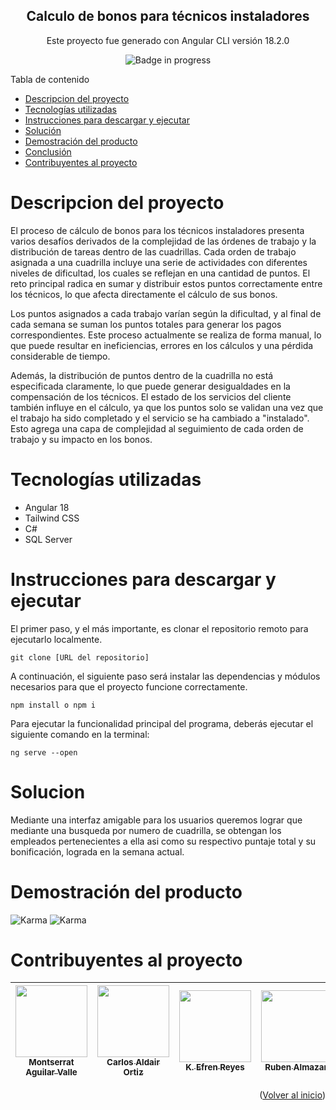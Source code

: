 <a name="readme-top"></a>

<div align="center">

## Calculo de bonos para técnicos instaladores

Este proyecto fue generado con Angular CLI versión 18.2.0

![Badge in progress](https://img.shields.io/badge/STATUS-DONE-green)

</div>

<summary>Tabla de contenido</summary>

- [Descripcion del proyecto](#descripcion-del-proyecto)
- [Tecnologías utilizadas](#tecnologías-utilizadas)
- [Instrucciones para descargar y ejecutar](#instrucciones-para-descargar-y-ejecutar)
- [Solución](#solucion)
- [Demostración del producto](#demostracion-del-producto)
- [Conclusión](#conclusion)
- [Contribuyentes al proyecto](#contribuyentes-al-proyecto)

# Descripcion del proyecto

El proceso de cálculo de bonos para los técnicos instaladores presenta varios desafíos derivados de la complejidad de las órdenes de trabajo y la distribución de tareas dentro de las cuadrillas. Cada orden de trabajo asignada a una cuadrilla incluye una serie de actividades con diferentes niveles de dificultad, los cuales se reflejan en una cantidad de puntos. El reto principal radica en sumar y distribuir estos puntos correctamente entre los técnicos, lo que afecta directamente el cálculo de sus bonos.

Los puntos asignados a cada trabajo varían según la dificultad, y al final de cada semana se suman los puntos totales para generar los pagos correspondientes. Este proceso actualmente se realiza de forma manual, lo que puede resultar en ineficiencias, errores en los cálculos y una pérdida considerable de tiempo.

Además, la distribución de puntos dentro de la cuadrilla no está especificada claramente, lo que puede generar desigualdades en la compensación de los técnicos. El estado de los servicios del cliente también influye en el cálculo, ya que los puntos solo se validan una vez que el trabajo ha sido completado y el servicio se ha cambiado a "instalado". Esto agrega una capa de complejidad al seguimiento de cada orden de trabajo y su impacto en los bonos.

# Tecnologías utilizadas

- Angular 18
- Tailwind CSS
- C#
- SQL Server

# Instrucciones para descargar y ejecutar

El primer paso, y el más importante, es clonar el repositorio remoto para ejecutarlo localmente.

```
git clone [URL del repositorio]
```

A continuación, el siguiente paso será instalar las dependencias y módulos necesarios para que el proyecto funcione correctamente.

```
npm install o npm i
```

Para ejecutar la funcionalidad principal del programa, deberás ejecutar el siguiente comando en la terminal:

```
ng serve --open
```

# Solucion

Mediante una interfaz amigable para los usuarios queremos lograr que mediante una busqueda por numero de cuadrilla, se obtengan los empleados pertenecientes a ella asi como su respectivo puntaje total y su bonificación, lograda en la semana actual.

# Demostración del producto

<img src="public/image2.png" alt="Karma" whith="5vw">

<img src="public/image3.png" alt="Karma" whith="5vw">

# Contribuyentes al proyecto

| [<img src="https://avatars.githubusercontent.com/u/116055107?v=4" width=115><br><sub>Montserrat Aguilar Valle</sub>](https://github.com/montsegv-2) | [<img src="https://avatars.githubusercontent.com/u/175365956?v=4" width=115><br><sub>Carlos Aldair Ortiz</sub>](https://github.com/AldairOrtiz-Kanako) | [<img src="https://avatars.githubusercontent.com/u/99229911?v=4" width=115><br><sub>K. Efren Reyes</sub>](https://github.com/EfrenReyesD) | [<img src="https://avatars.githubusercontent.com/u/56852285?v=4" width=115><br><sub>Ruben Almazan</sub>](https://github.com/RubenAlmazan) | [<img src="https://avatars.githubusercontent.com/u/159192032?v=4" width=115><br><sub>Moises Reyes</sub>](https://github.com/MoisesReyesOrea) |
| :-------------------------------------------------------------------------------------------------------------------------------------------------: | :----------------------------------------------------------------------------------------------------------------------------------------------------: | :---------------------------------------------------------------------------------------------------------------------------------------: | :---------------------------------------------------------------------------------------------------------------------------------------: | :------------------------------------------------------------------------------------------------------------------------------------------: |

<p align="right">(<a href="#readme-top">Volver al inicio</a>)</p>
